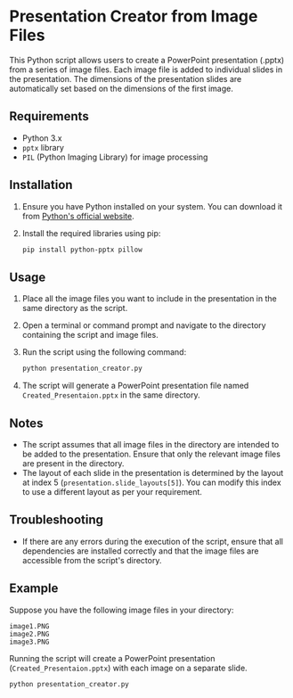# Presentation Creator from Image Files

This Python script allows users to create a PowerPoint presentation (.pptx) from a series of image files. Each image file is added to individual slides in the presentation. The dimensions of the presentation slides are automatically set based on the dimensions of the first image.

## Requirements

- Python 3.x
- `pptx` library
- `PIL` (Python Imaging Library) for image processing

## Installation

1. Ensure you have Python installed on your system. You can download it from [Python's official website](https://www.python.org/).
2. Install the required libraries using pip:

    ```bash
    pip install python-pptx pillow
    ```

## Usage

1. Place all the image files you want to include in the presentation in the same directory as the script.
2. Open a terminal or command prompt and navigate to the directory containing the script and image files.
3. Run the script using the following command:

    ```bash
    python presentation_creator.py
    ```

4. The script will generate a PowerPoint presentation file named `Created_Presentaion.pptx` in the same directory.

## Notes

- The script assumes that all image files in the directory are intended to be added to the presentation. Ensure that only the relevant image files are present in the directory.
- The layout of each slide in the presentation is determined by the layout at index 5 (`presentation.slide_layouts[5]`). You can modify this index to use a different layout as per your requirement.

## Troubleshooting

- If there are any errors during the execution of the script, ensure that all dependencies are installed correctly and that the image files are accessible from the script's directory.

## Example

Suppose you have the following image files in your directory:

```
image1.PNG
image2.PNG
image3.PNG
```

Running the script will create a PowerPoint presentation (`Created_Presentaion.pptx`) with each image on a separate slide.

```bash
python presentation_creator.py
```
